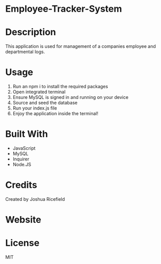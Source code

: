 # Employee-Tracker-System
# Description
This application is used for management of a companies employee and departmental logs. 

# Usage
1. Run an npm i to install the required packages
2. Open integrated terminal 
3. Ensure MySQL is signed in and running on your device
4. Source and seed the database 
5. Run your index.js file
6. Enjoy the application inside the terminal!

# Built With
* JavaScript
* MySQL
* Inquirer
* Node.JS

# Credits
Created by Joshua Ricefield 

# Website


# License
MIT